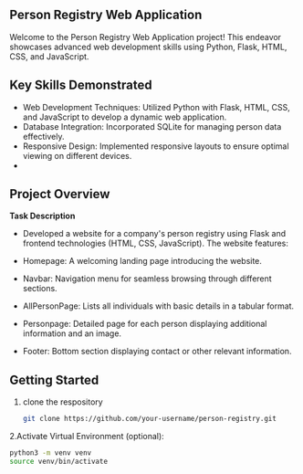 ## Person Registry Web Application

Welcome to the Person Registry Web Application project! This endeavor showcases advanced web development skills using Python, Flask, HTML, CSS, and JavaScript.

## Key Skills Demonstrated
- Web Development Techniques: Utilized Python with Flask, HTML, CSS, and JavaScript to develop a dynamic web application.
- Database Integration: Incorporated SQLite for managing person data effectively.
- Responsive Design: Implemented responsive layouts to ensure optimal viewing on different devices.
- 
## Project Overview

**Task Description**
- Developed a website for a company's person registry using Flask and frontend technologies (HTML, CSS, JavaScript). The website features:

- Homepage: A welcoming landing page introducing the website.
- Navbar: Navigation menu for seamless browsing through different sections.
- AllPersonPage: Lists all individuals with basic details in a tabular format.
- Personpage: Detailed page for each person displaying additional information and an image.
- Footer: Bottom section displaying contact or other relevant information.
  
## Getting Started

1. clone the respository
   ```bash
   git clone https://github.com/your-username/person-registry.git
2.Activate Virtual Environment (optional):
  ```bash
  python3 -m venv venv
source venv/bin/activate




